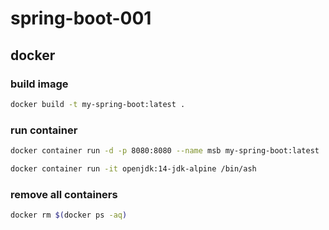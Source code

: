 # spring-boot-001

## docker

### build image

```sh
docker build -t my-spring-boot:latest .  
```

### run container

```sh
docker container run -d -p 8080:8080 --name msb my-spring-boot:latest
```

```sh
docker container run -it openjdk:14-jdk-alpine /bin/ash
```

### remove all containers

```sh
docker rm $(docker ps -aq)
```
